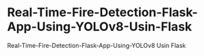 # Real-Time-Fire-Detection-Flask-App-Using-YOLOv8-Usin-Flask
Real-Time-Fire-Detection-Flask-App-Using-YOLOv8 Usin Flask
